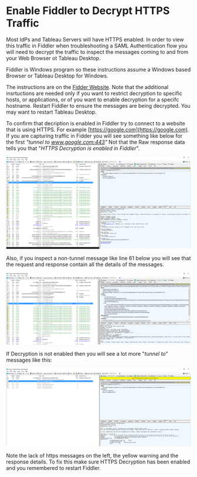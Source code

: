 # Enable Fiddler to Decrypt HTTPS Traffic

Most IdPs and Tableau Servers will have HTTPS enabled. In order to view this traffic in Fiddler when troubleshooting a SAML Authentication flow you will need to decrypt the traffic to inspect the messages coming to and from your Web Browser ot Tableau Desktop.

Fiddler is Windows program so these instructions assume a Windows based Browser or Tableau Desktop for Windows.

The instructions are on the [Fidder Website](https://docs.telerik.com/fiddler/Configure-Fiddler/Tasks/DecryptHTTPS#enable-https-traffic-decryption). Note that the additional insrtuctions are needed only if you want to restrict decryption to specific hosts, or applications, or of you want to enable decryption for a specifc hostname. Restart Fiddler to ensure the messages are being decrypted. You may want to restart Tableau Desktop.

To confirm that decription is enabled in Fiddler try to connect to a website that is using HTTPS. For example [https://google.com](https://google.com). If you are capturing traffic in Fidder you will see something like below for the first *"tunnel to www.google.com:443"* Not that the Raw response data tells you that "*HTTPS Decryption is enabled in Fiddler*".

![Fiddler Capture 1](images/2019-01-12-15-14-26.png)

Also, if you inspect a non-tunnel message like line 61 below you will see that the request and response contain all the details of the messages.

![Fiddler Capture 2](images/2019-01-12-15-25-15.png)

If Decryption is not enabled then you will see a lot more "*tunnel to*" messages like this:

![Fiddler Capture - Not Decrypted](images/2019-01-12-15-29-05.png)

Note the lack of https messages on the left, the yellow warning and the response details. To fix this make sure HTTPS Decryption has been enabled and you remembered to restart Fiddler.